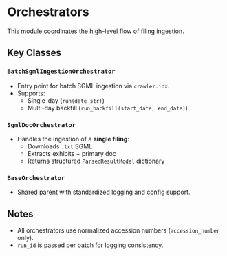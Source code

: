 # Orchestrators

This module coordinates the high-level flow of filing ingestion.

## Key Classes

### `BatchSgmlIngestionOrchestrator`
- Entry point for batch SGML ingestion via `crawler.idx`.
- Supports:
  - Single-day (`run(date_str)`)
  - Multi-day backfill (`run_backfill(start_date, end_date)`)

### `SgmlDocOrchestrator`
- Handles the ingestion of a **single filing**:
  - Downloads `.txt` SGML
  - Extracts exhibits + primary doc
  - Returns structured `ParsedResultModel` dictionary

### `BaseOrchestrator`
- Shared parent with standardized logging and config support.

## Notes
- All orchestrators use normalized accession numbers (`accession_number` only).
- `run_id` is passed per batch for logging consistency.
